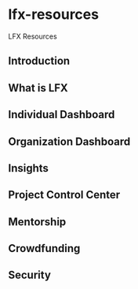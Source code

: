 # lfx-resources
LFX Resources

## Introduction

## What is LFX

## Individual Dashboard
## Organization Dashboard
## Insights
## Project Control Center
## Mentorship 
## Crowdfunding
## Security
